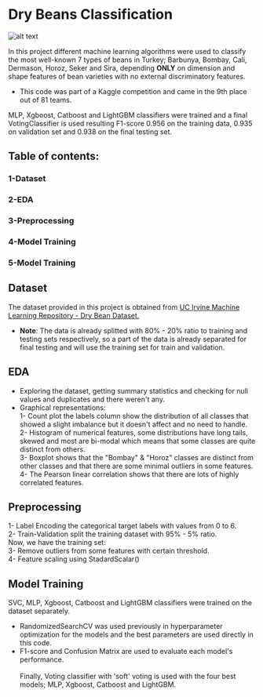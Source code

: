 # Dry Beans Classification
![alt text](https://food.unl.edu/newsletters/images/assorted-dry-beans.png)

In this project different machine learning algorithms were used to classify the most well-known 7 types of beans in Turkey; Barbunya, Bombay, Cali, Dermason, Horoz, Seker and Sira, depending **ONLY** on dimension and shape features of bean varieties with no external discriminatory features.
- This code was part of a Kaggle competition and came in the 9th place out of 81 teams.

MLP, Xgboost, Catboost and LightGBM classifiers were trained and a final VotingClassifier is used resulting F1-score 0.956 on the training data, 0.935 on validation set and 0.938 on the final testing set.  

## Table of contents:
### 1-Dataset
### 2-EDA
### 3-Preprocessing
### 4-Model Training
### 5-Model Training
## Dataset

The dataset provided in this project is obtained from [UC Irvine Machine Learning Repository - Dry Bean Dataset.](https://archive.ics.uci.edu/ml/datasets/Dry+Bean+Dataset)
- **Note**: The data is already splitted with 80% - 20% ratio to training and testing sets respectively, so a part of the data is already separated for final testing and will use the training set for train and validation.

## EDA
- Exploring the dataset, getting summary statistics and checking for null values and duplicates and there weren't any.
- Graphical representations:\
1- Count plot the labels column show the distribution of all classes that showed a slight imbalance but it doesn't affect and no need to handle.\
2- Histogram of numerical features, some distributions have long tails, skewed and most are bi-modal which means that some classes are quite distinct from others.
\
3- Boxplot shows that the "Bombay" & "Horoz" classes are distinct from other classes and that there are some minimal outliers in some features.\
4- The Pearson linear correlation shows that there are lots of highly correlated features.

## Preprocessing
1- Label Encoding the categorical target labels with values from 0 to 6.\
2- Train-Validation split the training dataset with 95% - 5% ratio.\
Now, we have the training set:\
3- Remove outliers from some features with certain threshold.\
4- Feature scaling using StadardScalar()

## Model Training
SVC, MLP, Xgboost, Catboost and LightGBM classifiers were trained on the dataset separately.
- RandomizedSearchCV was used previously in hyperparameter optimization for the models and the best parameters are used directly in this code.
- F1-score and Confusion Matrix  are used to evaluate each model's performance.\
\
Finally, Voting classifier with 'soft' voting is used with the four best models; MLP, Xgboost, Catboost and LightGBM. 


